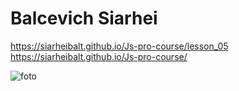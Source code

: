 # Balcevich Siarhei

https://siarheibalt.github.io/Js-pro-course/lesson_05
https://siarheibalt.github.io/Js-pro-course/

![foto](https://user-images.githubusercontent.com/75533283/116124214-acf1d080-a6cc-11eb-8e38-96bd0fd038ce.jpg)


